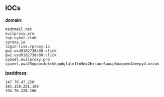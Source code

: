 
## IOCs

__domain__:

```text
msdnmail.net
evilproxy.pro
top-cyber.club
rproxy.io
login-live.rproxy.io
gw1.usd0182738s80.click
gw2.usd0182738s80.click
cpanel.evilproxy.pro
cpanel.pua75npooc4ekrkkppdglaleftn5mi2hxsunz5uuup6uxqmen4deepyd.onion
```
__ipaddress__:

```text
147.78.47.250
185.158.251.169
194.76.226.166
```